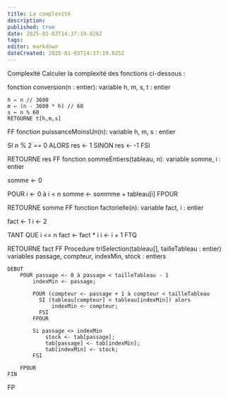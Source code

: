 ```yaml
---
title: La complexité
description: 
published: true
date: 2025-01-03T14:37:19.026Z
tags: 
editor: markdown
dateCreated: 2025-01-03T14:37:19.025Z
---
```




Complexité
Calculer la complexité des fonctions ci-dessous :

fonction conversion(n : entier):
    variable h, m, s, t : entier

    h ← n // 3600
    m ← (n - 3600 * h) // 60
    s ← n % 60
    RETOURNE t[h,m,s]
FF
fonction puissanceMoinsUn(n):
  variable h, m, s : entier

   SI n % 2 == 0 ALORS
      res ← 1
      SINON
        res ← -1
    FSI

   RETOURNE res
FF
fonction sommeEntiers(tableau, n):
  variable somme, i : entier

  somme ← 0

  POUR i ← 0 à i < n
    somme ← sommme + tableau[i]
  FPOUR

  RETOURNE somme
FF
fonction factorielle(n):
  variable fact, i : entier

  fact ← 1 
  i ← 2

  TANT QUE i <= n
    fact ← fact * i
    i ← i + 1
  FTQ

  RETOURNE fact
FF
Procedure triSelection(tableau[], tailleTableau : entier)
  variables passage, compteur, indexMin, stock : entiers

    DEBUT
        POUR passage <- 0 à passage < tailleTableau - 1
            indexMin <- passage;

            POUR (compteur <- passage + 1 à compteur < tailleTableau
              SI (tableau[compteur] < tableau[indexMin]) alors
                  indexMin <- compteur;
              FSI
            FPOUR

            Si passage <> indexMin
                stock <- tab[passage];
                tab[passage] <- tab[indexMin];
                tab[indexMin] <- stock;
            FSI

        FPOUR
    FIN
FP